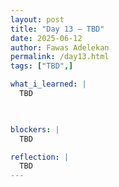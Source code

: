 ```yaml
---
layout: post
title: "Day 13 – TBD"
date: 2025-06-12
author: Fawas Adelekan
permalink: /day13.html
tags: ["TBD",]

what_i_learned: |
  TBD

  

blockers: |
  TBD

reflection: |
  TBD
---
```

